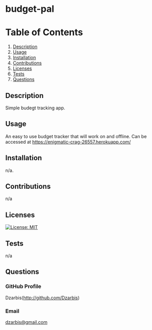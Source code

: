# budget-pal

# Table of Contents
1) [Description](#Description)
2) [Usage](#Usage)
3) [Installation](#Installation)
4) [Contributions](#Contributions)
5) [Licenses](#Licenses)
6) [Tests](#Tests)
7) [Questions](#Questions)

## Description
Simple budegt tracking app.

## Usage
An easy to use budget tracker that will work on and offline. Can be accessed at https://enigmatic-crag-26557.herokuapp.com/

## Installation
n/a.

## Contributions
n/a

## Licenses
[![License: MIT](https://img.shields.io/badge/License-MIT-blue.svg)](https://opensource.org/licenses/MIT)

## Tests
n/a

## Questions

### GitHub Profile
Dzarbis(http://github.com/Dzarbis)

### Email
dzarbis@gmail.com